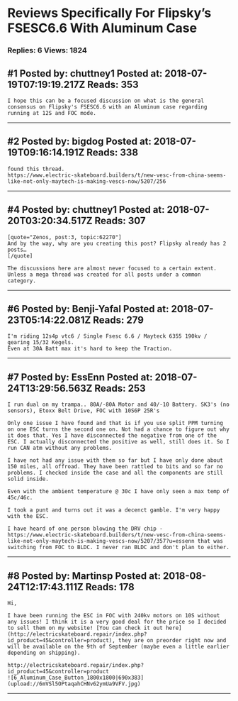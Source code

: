 # Reviews Specifically For Flipsky&rsquo;s FSESC6.6 With Aluminum Case

### Replies: 6 Views: 1824

## \#1 Posted by: chuttney1 Posted at: 2018-07-19T07:19:19.217Z Reads: 353

```
I hope this can be a focused discussion on what is the general consensus on Flipsky's FSESC6.6 with an Aluminum case regarding running at 12S and FOC mode.
```

---
## \#2 Posted by: bigdog Posted at: 2018-07-19T09:16:14.191Z Reads: 338

```
found this thread.
https://www.electric-skateboard.builders/t/new-vesc-from-china-seems-like-not-only-maytech-is-making-vescs-now/5207/256
```

---
## \#4 Posted by: chuttney1 Posted at: 2018-07-20T03:20:34.517Z Reads: 307

```
[quote="Zenos, post:3, topic:62270"]
And by the way, why are you creating this post? Flipsky already has 2 posts…
[/quote]

The discussions here are almost never focused to a certain extent. Unless a mega thread was created for all posts under a common category.
```

---
## \#6 Posted by: Benji-Yafal Posted at: 2018-07-23T05:14:22.081Z Reads: 279

```
I'm riding 12s4p vtc6 / Single Fsesc 6.6 / Mayteck 6355 190kv / gearing 15/32 Kegels.
Even at 30A Batt max it's hard to keep the Traction.
```

---
## \#7 Posted by: EssEnn Posted at: 2018-07-24T13:29:56.563Z Reads: 253

```
I run dual on my trampa.. 80A/-80A Motor and 40/-10 Battery. SK3's (no sensors), Etoxx Belt Drive, FOC with 10S6P 25R's

Only one issue I have found and that is if you use split PPM turning on one ESC turns the second one on. Not had a chance to figure out why it does that. Yes I have disconnected the negative from one of the ESC. I actually disconnected the positive as well, still does it. So I run CAN atm without any problems. 

I have not had any issue with them so far but I have only done about 150 miles, all offroad. They have been rattled to bits and so far no problems. I checked inside the case and all the components are still solid inside. 

Even with the ambient temperature @ 30c I have only seen a max temp of 45c/46c. 

I took a punt and turns out it was a decenct gamble. I'm very happy with the ESC. 

I have heard of one person blowing the DRV chip - https://www.electric-skateboard.builders/t/new-vesc-from-china-seems-like-not-only-maytech-is-making-vescs-now/5207/357?u=essenn that was switching from FOC to BLDC. I never ran BLDC and don't plan to either.
```

---
## \#8 Posted by: Martinsp Posted at: 2018-08-24T12:17:43.111Z Reads: 178

```
Hi,

I have been running the ESC in FOC with 240kv motors on 10S without any issues! I think it is a very good deal for the price so I decided to sell them on my website! [You can check it out here](http://electricskateboard.repair/index.php?id_product=45&controller=product), they are on preorder right now and will be available on the 9th of September (maybe even a little earlier depending on shipping).

http://electricskateboard.repair/index.php?id_product=45&controller=product
![6_Aluminum_Case_Button_1800x1800|690x383](upload://6mVSl5OPtaqahCHNv62ymUa9VFV.jpg)
```

---
